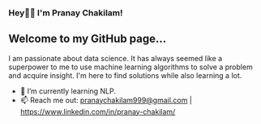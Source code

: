 ### Hey👋👋 I'm Pranay Chakilam!

## Welcome to my GitHub page...

I am passionate about data science. It has always seemed like a superpower to me to use machine learning algorithms to solve a problem and acquire insight. I'm here to find solutions while also learning a lot.

- 🌱 I’m currently learning NLP.
- 📫 Reach me out: pranaychakilam999@gmail.com | https://www.linkedin.com/in/pranay-chakilam/

<!--
**pranaychakilam/pranaychakilam** is a ✨ _special_ ✨ repository because its `README.md` (this file) appears on your GitHub profile.

Here are some ideas to get you started:

- 🔭 I’m currently working on ...
- 🌱 I’m currently learning ...
- 👯 I’m looking to collaborate on ...
- 🤔 I’m looking for help with ...
- 💬 Ask me about ...
- 📫 How to reach me: ...
- 😄 Pronouns: ...
- ⚡ Fun fact: ...
-->
